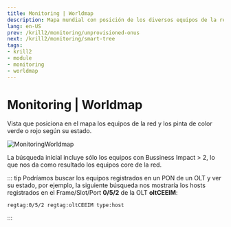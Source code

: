 ```yaml
---
title: Monitoring | Worldmap
description: Mapa mundial con posición de los diversos equipos de la red.
lang: en-US
prev: /krill2/monitoring/unprovisioned-onus
next: /krill2/monitoring/smart-tree
tags:
- krill2
- module
- monitoring
- worldmap
---
```

# Monitoring | Worldmap

Vista que posiciona en el mapa los equipos de la red y los pinta de color verde o rojo según su estado.

![MonitoringWorldmap](@images/krill2/monitoring/0601.png)

La búsqueda inicial incluye sólo los equipos con Bussiness Impact > 2, lo que nos da como resultado los equipos core de la red.

::: tip
Podríamos buscar los equipos registrados en un PON de un OLT y ver su estado, por ejemplo, la siguiente búsqueda nos mostraría los hosts registrados en el Frame/Slot/Port **0/5/2** de la OLT **oltCEEIM**:

```
regtag:0/5/2 regtag:oltCEEIM type:host
```
:::
